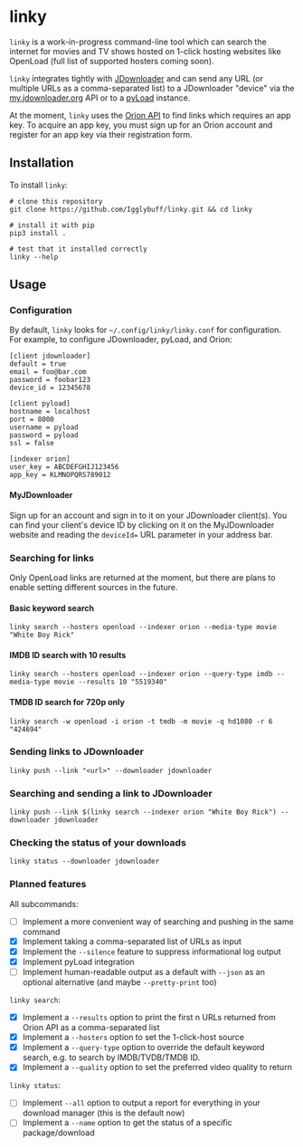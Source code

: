 # linky

`linky` is a work-in-progress command-line tool which can search the internet for movies and TV shows hosted on 1-click hosting websites like OpenLoad (full list of supported hosters coming soon).

`linky` integrates tightly with [JDownloader](http://jdownloader.org/) and can send any URL (or multiple URLs as a comma-separated list) to a JDownloader "device" via the [my.jdownloader.org](https://my.jdownloader.org/) API or to a [pyLoad](https://pyload.net/) instance.

At the moment, `linky` uses the [Orion API](https://orionoid.com/) to find links which requires an app key. To acquire an app key, you must sign up for an Orion account and register for an app key via their registration form.

## Installation
To install `linky`:

```
# clone this repository
git clone https://github.com/Igglybuff/linky.git && cd linky

# install it with pip
pip3 install .

# test that it installed correctly
linky --help
``` 

## Usage
### Configuration
By default, `linky` looks for `~/.config/linky/linky.conf` for configuration. For example, to configure JDownloader, pyLoad, and Orion:

```
[client jdownloader]
default = true
email = foo@bar.com
password = foobar123
device_id = 12345678

[client pyload]
hostname = localhost
port = 8000
username = pyload
password = pyload
ssl = false

[indexer orion]
user_key = ABCDEFGHIJ123456
app_key = KLMNOPQRS789012
```

#### MyJDownloader
Sign up for an account and sign in to it on your JDownloader client(s). You can find your client's device ID by clicking on it on the MyJDownloader website and reading the `deviceId=` URL parameter in your address bar.

### Searching for links
Only OpenLoad links are returned at the moment, but there are plans to enable setting different sources in the future.

#### Basic keyword search

`linky search --hosters openload --indexer orion --media-type movie "White Boy Rick"`

#### IMDB ID search with 10 results

`linky search --hosters openload --indexer orion --query-type imdb --media-type movie --results 10 "5519340"`

#### TMDB ID search for 720p only

`linky search -w openload -i orion -t tmdb -m movie -q hd1080 -r 6 "424694"`

### Sending links to JDownloader

`linky push --link "<url>" --downloader jdownloader`

### Searching and sending a link to JDownloader

`linky push --link $(linky search --indexer orion "White Boy Rick") --downloader jdownloader`

### Checking the status of your downloads

`linky status --downloader jdownloader`

### Planned features
All subcommands:
- [ ] Implement a more convenient way of searching and pushing in the same command
- [x] Implement taking a comma-separated list of URLs as input
- [x] Implement the `--silence` feature to suppress informational log output
- [x] Implement pyLoad integration
- [ ] Implement human-readable output as a default with `--json` as an optional alternative (and maybe `--pretty-print` too)

`linky search`:
- [x] Implement a `--results` option to print the first n URLs returned from Orion API as a comma-separated list
- [x] Implement a `--hosters` option to set the 1-click-host source
- [x] Implement a `--query-type` option to override the default keyword search, e.g. to search by IMDB/TVDB/TMDB ID.
- [x] Implement a `--quality` option to set the preferred video quality to return

`linky status`:
- [ ] Implement `--all` option to output a report for everything in your download manager (this is the default now)
- [ ] Implement a `--name` option to get the status of a specific package/download